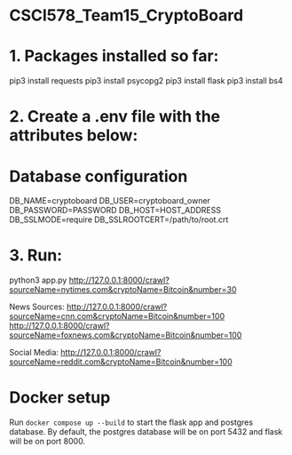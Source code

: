 # CSCI578_Team15_CryptoBoard

# 1. Packages installed so far:

pip3 install requests
pip3 install psycopg2
pip3 install flask
pip3 install bs4

# 2. Create a .env file with the attributes below:

# Database configuration

DB_NAME=cryptoboard
DB_USER=cryptoboard_owner
DB_PASSWORD=PASSWORD
DB_HOST=HOST_ADDRESS
DB_SSLMODE=require
DB_SSLROOTCERT=/path/to/root.crt

# 3. Run:
python3 app.py
http://127.0.0.1:8000/crawl?sourceName=nytimes.com&cryptoName=Bitcoin&number=30

News Sources:
http://127.0.0.1:8000/crawl?sourceName=cnn.com&cryptoName=Bitcoin&number=100
http://127.0.0.1:8000/crawl?sourceName=foxnews.com&cryptoName=Bitcoin&number=100

Social Media:
http://127.0.0.1:8000/crawl?sourceName=reddit.com&cryptoName=Bitcoin&number=100



# Docker setup

Run `docker compose up --build` to start the flask app and postgres database. By default, the postgres database will be on port 5432 and flask will be on port 8000.
